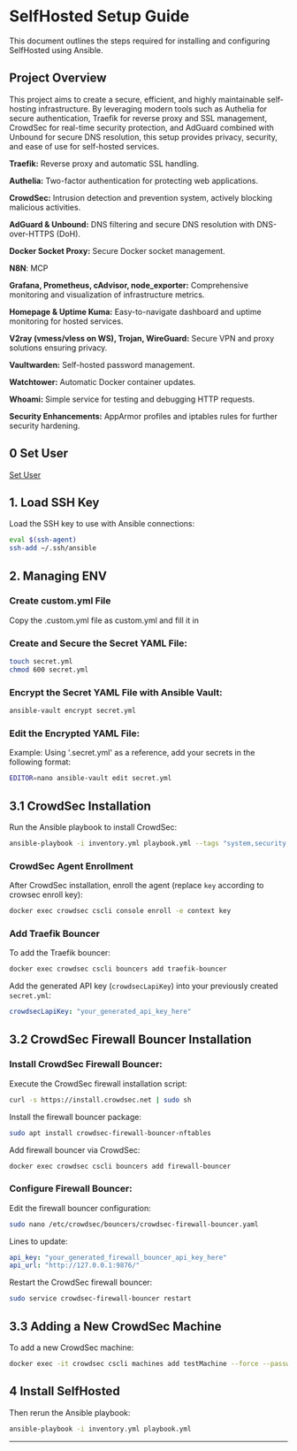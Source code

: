 # SelfHosted Setup Guide

This document outlines the steps required for installing and configuring SelfHosted using Ansible.

## Project Overview

This project aims to create a secure, efficient, and highly maintainable self-hosting infrastructure. By leveraging modern tools such as Authelia for secure authentication, Traefik for reverse proxy and SSL management, CrowdSec for real-time security protection, and AdGuard combined with Unbound for secure DNS resolution, this setup provides privacy, security, and ease of use for self-hosted services.



**Traefik:** Reverse proxy and automatic SSL handling.

**Authelia:** Two-factor authentication for protecting web applications.

**CrowdSec:** Intrusion detection and prevention system, actively blocking malicious activities.

**AdGuard & Unbound:** DNS filtering and secure DNS resolution with DNS-over-HTTPS (DoH).

**Docker Socket Proxy:** Secure Docker socket management.

**N8N**: MCP

**Grafana, Prometheus, cAdvisor, node_exporter:** Comprehensive monitoring and visualization of infrastructure metrics.

**Homepage & Uptime Kuma:** Easy-to-navigate dashboard and uptime monitoring for hosted services.

**V2ray (vmess/vless on WS), Trojan, WireGuard:** Secure VPN and proxy solutions ensuring privacy.

**Vaultwarden:** Self-hosted password management.

**Watchtower:** Automatic Docker container updates.

**Whoami:** Simple service for testing and debugging HTTP requests.

**Security Enhancements:** AppArmor profiles and iptables rules for further security hardening.

## 0 Set User

[Set User](https://github.com/atomdeniz/server/edit/main/USER.md)


## 1. Load SSH Key

Load the SSH key to use with Ansible connections:

```bash
eval $(ssh-agent)
ssh-add ~/.ssh/ansible
```

## 2. Managing ENV

### Create custom.yml File

Copy the .custom.yml file as custom.yml and fill it in

### Create and Secure the Secret YAML File:

```bash
touch secret.yml
chmod 600 secret.yml
```

### Encrypt the Secret YAML File with Ansible Vault:

```bash
ansible-vault encrypt secret.yml
```

### Edit the Encrypted YAML File:

Example: Using '.secret.yml' as a reference, add your secrets in the following format:
```bash
EDITOR=nano ansible-vault edit secret.yml
```

## 3.1 CrowdSec Installation

Run the Ansible playbook to install CrowdSec:

```bash
ansible-playbook -i inventory.yml playbook.yml --tags "system,security,docker,crowdsec"
```

### CrowdSec Agent Enrollment

After CrowdSec installation, enroll the agent (replace `key` according to crowsec enroll key):

```bash
docker exec crowdsec cscli console enroll -e context key
```

### Add Traefik Bouncer

To add the Traefik bouncer:

```bash
docker exec crowdsec cscli bouncers add traefik-bouncer
```

Add the generated API key (`crowdsecLapiKey`) into your previously created `secret.yml`:

```yaml
crowdsecLapiKey: "your_generated_api_key_here"
```

## 3.2 CrowdSec Firewall Bouncer Installation

### Install CrowdSec Firewall Bouncer:

Execute the CrowdSec firewall installation script:

```bash
curl -s https://install.crowdsec.net | sudo sh
```

Install the firewall bouncer package:

```bash
sudo apt install crowdsec-firewall-bouncer-nftables
```

Add firewall bouncer via CrowdSec:

```bash
docker exec crowdsec cscli bouncers add firewall-bouncer
```

### Configure Firewall Bouncer:

Edit the firewall bouncer configuration:

```bash
sudo nano /etc/crowdsec/bouncers/crowdsec-firewall-bouncer.yaml
```

Lines to update:

```yaml
api_key: "your_generated_firewall_bouncer_api_key_here"
api_url: "http://127.0.0.1:9876/"
```

Restart the CrowdSec firewall bouncer:

```bash
sudo service crowdsec-firewall-bouncer restart
```

## 3.3 Adding a New CrowdSec Machine

To add a new CrowdSec machine:

```bash
docker exec -it crowdsec cscli machines add testMachine --force --password "your_password"
```

## 4 Install SelfHosted
Then rerun the Ansible playbook:

```bash
ansible-playbook -i inventory.yml playbook.yml
```
---

